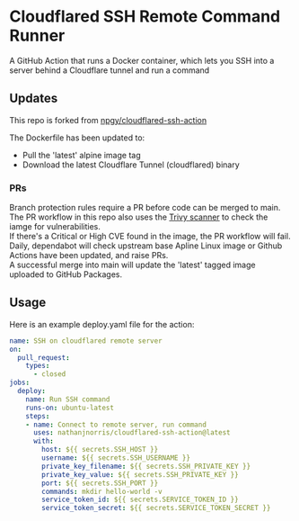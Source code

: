 # Cloudflared SSH Remote Command Runner
A GitHub Action that runs a Docker container, which lets you SSH into a server behind a Cloudflare tunnel and run a command

## Updates
This repo is forked from [npgy/cloudflared-ssh-action](https://github.com/npgy/cloudflared-ssh-action) 

The Dockerfile has been updated to:
- Pull the 'latest' alpine image tag
- Download the latest Cloudflare Tunnel (cloudflared) binary 

### PRs
Branch protection rules require a PR before code can be merged to main. \
The PR workflow in this repo also uses the [Trivy scanner](https://github.com/aquasecurity/trivy) to check the iamge for vulnerabilities. \
If there's a Critical or High CVE found in the image, the PR workflow will fail. \
Daily, dependabot will check upstream base Apline Linux image or Github Actions have been updated, and raise PRs. \
A successful merge into main will update the 'latest' tagged image uploaded to GitHub Packages.

## Usage

Here is an example deploy.yaml file for the action:  
```yaml
name: SSH on cloudflared remote server
on:
  pull_request:
    types:
      - closed
jobs:
  deploy:
    name: Run SSH command
    runs-on: ubuntu-latest
    steps:
    - name: Connect to remote server, run command
      uses: nathanjnorris/cloudflared-ssh-action@latest
      with:
        host: ${{ secrets.SSH_HOST }}
        username: ${{ secrets.SSH_USERNAME }}
        private_key_filename: ${{ secrets.SSH_PRIVATE_KEY }}
        private_key_value: ${{ secrets.SSH_PRIVATE_KEY }}
        port: ${{ secrets.SSH_PORT }}
        commands: mkdir hello-world -v
        service_token_id: ${{ secrets.SERVICE_TOKEN_ID }}
        service_token_secret: ${{ secrets.SERVICE_TOKEN_SECRET }}
```
